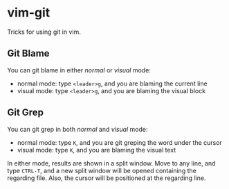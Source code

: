 vim-git
=======

Tricks for using git in vim.

## Git Blame
You can git blame in either *normal* or *visual* mode:
* normal mode: type `<leader>g`, and you are blaming the current line
* visual mode: type  `<leader>g`, and you are blaming the visual block

## Git Grep
You can git grep in both *normal* and *visual* mode:
* normal mode: type `K`, and you are git greping the word under the cursor
* visual mode: type  `K`, and you are blaming the visual text

In either mode, results are shown in a split window.
Move to any line, and type `CTRL-T`, and a new split window will be opened containing the regarding file. Also, the cursor will be positioned at the regarding line.
